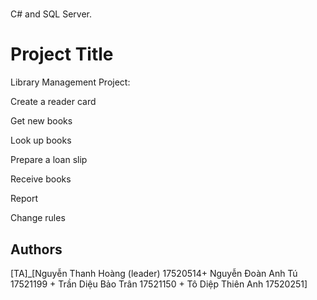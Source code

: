 # 
C# and SQL Server.

# Project Title

Library Management Project:

Create a reader card

Get new books

Look up books

Prepare a loan slip

Receive books

Report

Change rules

## Authors

[TA]_[Nguyễn Thanh Hoàng (leader) 17520514+ Nguyễn Đoàn Anh Tú 17521199 + Trần Diệu Bảo Trân 17521150 + Tô Diệp Thiên Anh 17520251]

